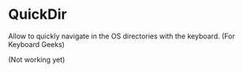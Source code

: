 # QuickDir

Allow to quickly navigate in the OS directories with the keyboard. (For Keyboard Geeks)

(Not working yet)
